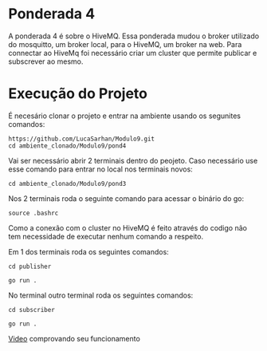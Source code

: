 # Ponderada 4
A ponderada 4 é sobre o HiveMQ. Essa ponderada mudou o broker utilizado do mosquitto, um broker local, para o HiveMQ, um broker na web. Para connectar ao HiveMq foi necessário criar um cluster que permite publicar e subscrever ao mesmo. 

# Execução do Projeto

É necesário clonar o projeto e entrar na ambiente usando os segunites comandos:

```
https://github.com/LucaSarhan/Modulo9.git
cd ambiente_clonado/Modulo9/pond4
```

Vai ser necessário abrir 2 terminais dentro do peojeto. Caso necessário use esse comando para entrar no local nos terminais novos:

```
cd ambiente_clonado/Modulo9/pond3
```

Nos 2 terminais roda o seguinte comando para acessar o binário do go:

```
source .bashrc
```

Como a conexão com o cluster no HiveMQ é feito através do codigo não tem necessidade de executar nenhum comando a respeito.

Em 1 dos terminais roda os seguintes comandos:

```
cd publisher
```

```
go run .
```

No terminal outro terminal roda os seguintes comandos:

```
cd subscriber
```
```
go run .
```

[Video](https://drive.google.com/file/d/1O4Y3A5_WiylkM4ldF5C3ctA4nuueZPXC/view?usp=sharing) comprovando seu funcionamento